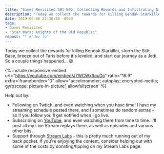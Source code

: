 ```yaml
---
title: "Games Revisited S01-E05: Collecting Rewards and Infiltrating Sith Base"
description: "Today we collect the rewards for killing Bendak Starkiller, storm the Sith Base, breeze out of Taris before it's leveled, and start our journey as a Jedi."
date: 2019-06-06 22:30:00 -0500
tags:
- Games Revisited
- "Star Wars: Knights of the Old Republic"
repost: "" #"dev.to"
---
```


Today we collect the rewards for killing Bendak Starkiller, storm the Sith Base, breeze out of Taris before it's leveled, and start our journey as a Jedi. So a couple things happened&hellip; :smiley:
<!--more-->


{% include responsive-embed url="https://youtube.com/embed/J7WCWx6ouDo" ratio="16:9" extra='frameborder="0" allow="accelerometer; autoplay; encrypted-media; gyroscope; picture-in-picture" allowfullscreen' %}

Help out by:
 * Following on [Twtich](https://twitch.tv/AnonJr_Live), and even watching when you have time! I have my streaming schedule posted there, and I sometimes do random extras - so if you follow you'll get notified when I go live.
 * Subscribing on [YouTube](http://www.youtube.com/channel/UCXafqhKHbkSUIrq0LAuu0tw), and even watching there from time to time. I'll post all my Live Stream replays there, as well as episodes and various other bits.
 * Support through [Stream Labs](https://streamlabs.com/anonjr_live) - this is pretty much running out of my back pocket. If you're enjoying the content, consider helping out with some of the costs by donating/tipping on my Stream Labs page.